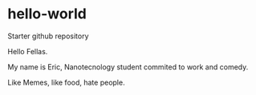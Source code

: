 # hello-world
Starter github repository

Hello Fellas.

My name is Eric, Nanotecnology student commited to work and comedy.

Like Memes, like food, hate people.
